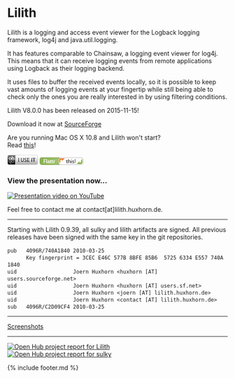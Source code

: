# Lilith

Lilith is a logging and access event viewer for the Logback logging
framework, log4j and java.util.logging.


It has features comparable to Chainsaw, a logging event viewer for log4j.
This means that it can receive logging events from remote applications using
Logback as their logging backend.


It uses files to buffer the received events locally, so it is possible to
keep vast amounts of logging events at your fingertip while still being able
to check only the ones you are really interested in by using filtering
conditions.


Lilith V8.0.0 has been released on 2015-11-15!


Download it now at [SourceForge][ext-sf-files]


Are you running Mac OS X 10.8 and Lilith won't start?  
Read [this][osx]!


[![I use this!][ext-ohloh-btn]][ext-ohloh-prj] 
[![Flattr this][ext-flattr-btn]][ext-flattr-lnk]

### View the presentation now…

[![Presentation video on YouTube][ext-yt-thumb]][ext-yt-lnk]

Feel free to contact me at contact[at]lilith.huxhorn.de.


- - -

Starting with Lilith 0.9.39, all sulky and lilith artifacts are signed.
All previous releases have been signed with the same key in the git
repositories.

```
pub   4096R/740A1840 2010-03-25
      Key fingerprint = 3CEC E46C 577B 8BFE 85B6  5725 6334 E557 740A 1840
uid                  Joern Huxhorn <huxhorn [AT] users.sourceforge.net>
uid                  Joern Huxhorn <huxhorn [AT] users.sf.net>
uid                  Joern Huxhorn <joern [AT] lilith.huxhorn.de>
uid                  Joern Huxhorn <contact [AT] lilith.huxhorn.de>
sub   4096R/C2D09CF4 2010-03-25
```

- - -

[Screenshots][screenshots]

- - -

[![Open Hub project report for Lilith][ext-openhub-lilith-btn]][ext-openhub-lilith-lnk]  
[![Open Hub project report for sulky][ext-openhub-sulky-btn]][ext-openhub-sulky-lnk]

{% include footer.md %}

[osx]: osx.md
[screenshots]: screenshots.md


[ext-sf-files]: //sourceforge.net/projects/lilith/files/lilith/8.0.0

[ext-ohloh-btn]: media/ohlo-70x23.png
[ext-ohloh-prj]: //www.ohloh.net/stack_entries/new?project_id=lilith "Support Lilith by adding it to your stack at Ohloh"

[ext-openhub-lilith-lnk]: https://www.openhub.net/p/lilith?ref=Partner+Badge
[ext-openhub-lilith-btn]: //www.openhub.net/p/lilith/widgets/project_partner_badge?format=png&ref=Partner+Badge

[ext-openhub-sulky-lnk]: https://www.openhub.net/p/sulky?ref=Partner+Badge
[ext-openhub-sulky-btn]: //www.openhub.net/p/sulky/widgets/project_partner_badge?format=png&ref=Partner+Badge

[ext-flattr-btn]: media/flattr-100x17.png
[ext-flattr-lnk]: //flattr.com/thing/15170/Lilith-Logging-and-AccessEvent-Monitor-for-Logback "Flattr this"

[ext-yt-thumb]: //img.youtube.com/vi/R-VRDqMQwAg/0.jpg
[ext-yt-lnk]: //www.youtube.com/watch?v=R-VRDqMQwAg
